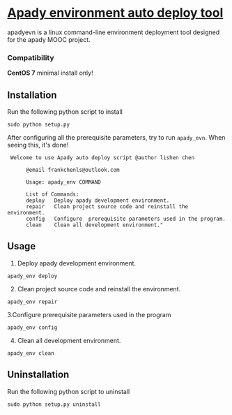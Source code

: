 [Apady environment auto deploy tool](https://github.com/apady/auto-deploy)
======

apadyevn is a linux command-line environment deployment tool designed for the apady MOOC project.
### Compatibility
 
        
   **CentOS 7** minimal install only!

## Installation

Run the following python script to install
```
sudo python setup.py
```
After configuring all the prerequisite parameters, try to run `apady_evn`. When seeing this, it's done!
```
 Welcome to use Apady auto deploy script @author lishen chen 

      @email frankchenls@outlook.com

      Usage: apady_env COMMAND

      List of Commands:
      deploy   Deploy apady development environment.
      repair   Clean project source code and reinstall the environment.
      config   Configure  prerequisite parameters used in the program.  
      clean    Clean all development environment."
```

## Usage

1. Deploy apady development environment.

```
apady_env deploy
```

2. Clean project source code and reinstall the environment.
```
apady_env repair
```
3.Configure prerequisite parameters used in the program
```
apady_env config
```

4. Clean all development environment.
```
apady_env clean
```
## Uninstallation

Run the following python script to uninstall
```
sudo python setup.py uninstall
```


